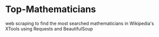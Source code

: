 # Top-Mathematicians
web scraping to find the most searched mathematicians in Wikipedia's XTools using Requests and BeautifulSoup
